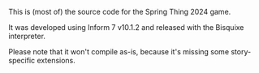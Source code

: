 This is (most of) the source code for the Spring Thing 2024 game.

It was developed using Inform 7 v10.1.2 and released with the Bisquixe interpreter.

Please note that it won't compile as-is, because it's missing some story-specific extensions.
